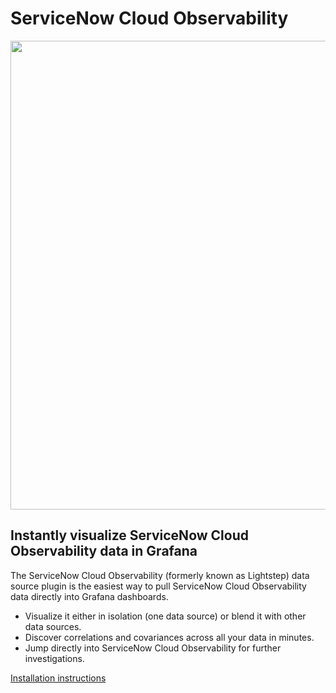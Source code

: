 # ServiceNow Cloud Observability

<div align="center">
  <img 
    width="750" 
    src="https://github.com/lightstep/lightstep-observability-datasource/blob/main/images/docs/grafana_dashboard_overview.png?raw=true"
  />
</div>

## Instantly visualize ServiceNow Cloud Observability data in Grafana

The ServiceNow Cloud Observability (formerly known as Lightstep) data source plugin is the easiest way to pull ServiceNow Cloud Observability data directly into Grafana dashboards.

- Visualize it either in isolation (one data source) or blend it with other data sources.
- Discover correlations and covariances across all your data in minutes.
- Jump directly into ServiceNow Cloud Observability for further investigations.

[Installation instructions](https://docs.lightstep.com/docs/view-lightstep-metrics-in-grafana#installation)

